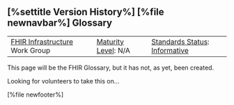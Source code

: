 \[%settitle Version History%\]
\[%file newnavbar%\]
<span id="history"></span>
Glossary
--------

|                                                                                        |                                               |                                                                                         |
|----------------------------------------------------------------------------------------|-----------------------------------------------|-----------------------------------------------------------------------------------------|
| [FHIR Infrastructure](http://www.hl7.org/Special/committees/fiwg/index.cfm) Work Group | [Maturity Level](versions.html#maturity): N/A | [Standards Status](versions.html#std-process): [Informative](versions.html#std-process) |

This page will be the FHIR Glossary, but it has not, as yet, been created.

Looking for volunteers to take this on...

\[%file newfooter%\]
